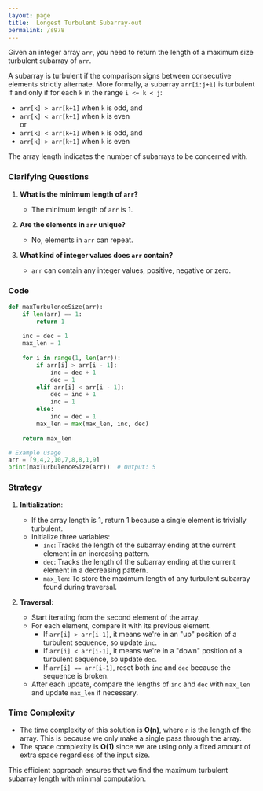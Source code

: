 ```yaml
---
layout: page
title:  Longest Turbulent Subarray-out
permalink: /s978
---
```


Given an integer array `arr`, you need to return the length of a maximum size turbulent subarray of `arr`.

A subarray is turbulent if the comparison signs between consecutive elements strictly alternate. More formally, a subarray `arr[i:j+1]` is turbulent if and only if for each `k` in the range `i <= k < j`:
- `arr[k] > arr[k+1]` when `k` is odd, and  
- `arr[k] < arr[k+1]` when `k` is even  
or
- `arr[k] < arr[k+1]` when `k` is odd, and  
- `arr[k] > arr[k+1]` when `k` is even  

The array length indicates the number of subarrays to be concerned with.

### Clarifying Questions

1. **What is the minimum length of `arr`?**
   - The minimum length of `arr` is 1.

2. **Are the elements in `arr` unique?**
   - No, elements in `arr` can repeat.

3. **What kind of integer values does `arr` contain?**
   - `arr` can contain any integer values, positive, negative or zero.

### Code

```python
def maxTurbulenceSize(arr):
    if len(arr) == 1:
        return 1
    
    inc = dec = 1
    max_len = 1
    
    for i in range(1, len(arr)):
        if arr[i] > arr[i - 1]:
            inc = dec + 1
            dec = 1
        elif arr[i] < arr[i - 1]:
            dec = inc + 1
            inc = 1
        else:
            inc = dec = 1
        max_len = max(max_len, inc, dec)
    
    return max_len

# Example usage
arr = [9,4,2,10,7,8,8,1,9]
print(maxTurbulenceSize(arr))  # Output: 5
```

### Strategy

1. **Initialization**:
   - If the array length is 1, return 1 because a single element is trivially turbulent.
   - Initialize three variables:
     - `inc`: Tracks the length of the subarray ending at the current element in an increasing pattern.
     - `dec`: Tracks the length of the subarray ending at the current element in a decreasing pattern.
     - `max_len`: To store the maximum length of any turbulent subarray found during traversal.

2. **Traversal**:
   - Start iterating from the second element of the array.
   - For each element, compare it with its previous element.
     - If `arr[i] > arr[i-1]`, it means we're in an "up" position of a turbulent sequence, so update `inc`.
     - If `arr[i] < arr[i-1]`, it means we're in a "down" position of a turbulent sequence, so update `dec`.
     - If `arr[i] == arr[i-1]`, reset both `inc` and `dec` because the sequence is broken.
   - After each update, compare the lengths of `inc` and `dec` with `max_len` and update `max_len` if necessary.

### Time Complexity

- The time complexity of this solution is **O(n)**, where `n` is the length of the array. This is because we only make a single pass through the array.
- The space complexity is **O(1)** since we are using only a fixed amount of extra space regardless of the input size. 

This efficient approach ensures that we find the maximum turbulent subarray length with minimal computation.